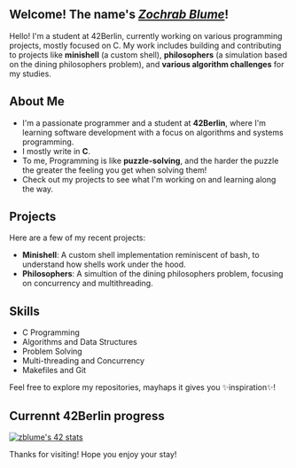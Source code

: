 ## Welcome! The name's <ins>_Zochrab Blume_</ins>!
Hello! I'm a student at 42Berlin, currently working on various programming projects, mostly focused on C. My work includes building and contributing to projects like **minishell** (a custom shell), **philosophers** (a simulation based on the dining philosophers problem), and **various algorithm challenges** for my studies.

## About Me
- I'm a passionate programmer and a student at **42Berlin**, where I'm learning software development with a focus on algorithms and systems programming.
- I mostly write in **C**.
- To me, Programming is like **puzzle-solving**, and the harder the puzzle the greater the feeling you get when solving them!
- Check out my projects to see what I'm working on and learning along the way.

## Projects
Here are a few of my recent projects:

- **Minishell**: A custom shell implementation reminiscent of bash, to understand how shells work under the hood.
- **Philosophers**: A simultion of the dining philosophers problem, focusing on concurrency and multithreading.

## Skills
- C Programming
- Algorithms and Data Structures
- Problem Solving
- Multi-threading and Concurrency
- Makefiles and Git

Feel free to explore my repositories, mayhaps it gives you ✨inspiration✨!


## Currennt 42Berlin progress
[![zblume's 42 stats](https://badge.mediaplus.ma/darkblue/zblume?1337Badge=off&UM6P=off)](https://github.com/oakoudad/badge42)

Thanks for visiting! Hope you enjoy your stay!
